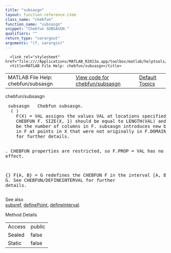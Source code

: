 ```yaml
---
title: "subsasgn"
layout: function-reference-item
class_name: "chebfun"
function_name: "subsasgn"
snippet: "Chebfun SUBSASGN."
qualifiers: ""
return_type: "varargout"
arguments: "(f, varargin)"
---
```


<html>
   <head>
      <meta http-equiv="Content-Type" content="text/html; charset=utf-8">
   
      <link rel="stylesheet" href="file:////Applications/MATLAB_R2013a.app/toolbox/matlab/helptools/private/helpwin.css">
      <title>MATLAB File Help: chebfun/subsasgn</title>
   </head>
   <body>
      <!--Single-page help-->
      <table border="0" cellspacing="0" width="100%">
         <tr class="subheader">
            <td class="headertitle">MATLAB File Help: chebfun/subsasgn</td>
            <td class="subheader-left"><a href="matlab:edit chebfun/subsasgn">View code for chebfun/subsasgn</a></td>
            <td class="subheader-right"><a href="matlab:helpwin">Default Topics</a></td>
         </tr>
      </table>
      <div class="title">chebfun/subsasgn</div>
      <div class="helptext"><pre><!--helptext --> <span class="helptopic">subsasgn</span>   Chebfun <span class="helptopic">subsasgn</span>.
  ( )
    F(X) = VAL assigns the values VAL at locations specified by X to the 
    CHEBFUN F. SIZE(X, 1) should be equal to LENGTH(VAL) and SIZE(X, 2) should 
    be the number of columns in F. <span class="helptopic">subsasgn</span> introduces new breakpoints
    in F at points in X that were not originally in F.DOMAIN. See DEFINEPOINT
    for further details.
 
  .
    CHEBFUN properties are restricted, so F.PROP = VAL has no effect.
 
  {}
    F{A, B} = G redefines the CHEBFUN F in the interval [A, B] using G. See
    CHEBFUN/DEFINEINTERVAL for further details.</pre></div><!--after help --><!--seeAlso--><div class="footerlinktitle">See also</div><div class="footerlink"> <a href="matlab:helpwin chebfun/subsref">subsref</a>, <a href="matlab:helpwin definePoint">definePoint</a>, <a href="matlab:helpwin defineInterval">defineInterval</a>.
</div>
      <!--Method-->
      <div class="sectiontitle">Method Details</div>
      <table class="class-details">
         <tr>
            <td class="class-detail-label">Access</td>
            <td>public</td>
         </tr>
         <tr>
            <td class="class-detail-label">Sealed</td>
            <td>false</td>
         </tr>
         <tr>
            <td class="class-detail-label">Static</td>
            <td>false</td>
         </tr>
      </table>
   </body>
</html>
